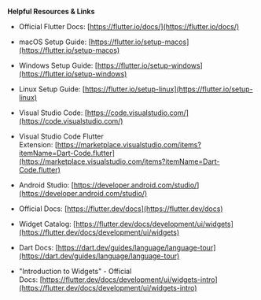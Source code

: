 **Helpful Resources & Links**

-   Official Flutter Docs: [https://flutter.io/docs/](https://flutter.io/docs/)
    
-   macOS Setup Guide: [https://flutter.io/setup-macos](https://flutter.io/setup-macos)
    
-   Windows Setup Guide: [https://flutter.io/setup-windows](https://flutter.io/setup-windows)
    
-   Linux Setup Guide: [https://flutter.io/setup-linux](https://flutter.io/setup-linux)
    
-   Visual Studio Code: [https://code.visualstudio.com/](https://code.visualstudio.com/)
    
-   Visual Studio Code Flutter Extension: [https://marketplace.visualstudio.com/items?itemName=Dart-Code.flutter](https://marketplace.visualstudio.com/items?itemName=Dart-Code.flutter)
    
-   Android Studio: [https://developer.android.com/studio/](https://developer.android.com/studio/)
-   Official Docs: [https://flutter.dev/docs](https://flutter.dev/docs)
    
-   Widget Catalog: [https://flutter.dev/docs/development/ui/widgets](https://flutter.dev/docs/development/ui/widgets)
    
-   Dart Docs: [https://dart.dev/guides/language/language-tour](https://dart.dev/guides/language/language-tour)
    
-   "Introduction to Widgets" - Official Docs: [https://flutter.dev/docs/development/ui/widgets-intro](https://flutter.dev/docs/development/ui/widgets-intro)